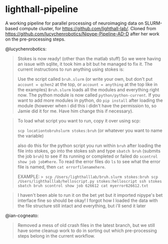 # lighthall-pipeline
A working pipeline for parallel processing of neuroimaging data on SLURM-based compute cluster, for https://github.com/lighthall-lab/.
Cloned from https://github.com/lucychenrobotics/Nipype-Pipeline-AD-D after her work on the pre-processing steps.

@lucychenrobotics:
> Stokes is now ready! (other than the matlab stuff) 
> So we were having an issue with sqlite, it took him a bit but he managed to fix it. The current instructions to run anything using stokes is:
> 
> Use the script called `bruh.slurm` (or write your own, but don't put `account = qchen2` at the top, or `account = anything` at the top like in the examples) `Bruh.slurm` loads all the modules and everything right now. The python module is now called `python/python-current`. If you want to add more modules in python, do `pip install` after loading the module (however when i did this i didn't have the permission to, so Jamie did it for me. Have him change this if necessary). 

> To load what script you want to run, copy it over using scp:
> 
> `scp locationtobruhslurm stokes:bruh` (or whatever you want to name the variable)
> 
> also do this for the python script you run within `bruh`
> after loading the file into stokes, go into the stokes ssh and type `sbatch bruh` (submits the job `bruh`) to see if its running or completed or failed do `scontrol show job job#here`. To read the error files do `ls` to see what the error file is named, then `cat errorfilenamehere`.
> 
> EXAMPLE: 
`> scp /Users/lighthalllab/bruh.slurm stokes:bruh
> scp /Users/lighthalllab/helloscript.py stokes:helloscript
> ssh stokes
> sbatch bruh
> scontrol show job 626612
> cat myerror626612.txt`
 
> I haven't been able to run it on the bet yet but it imported nipype's bet interface fine so should be okay! I forgot how I loaded the data with the file structure still intact and everything, but i'll send it later 
> 

@ian-cogneato:
> Removed a mess of old crash files in the latest branch, but we still have some cleanup work to do in sorting out which pre-processing steps belong in the current workflow.
